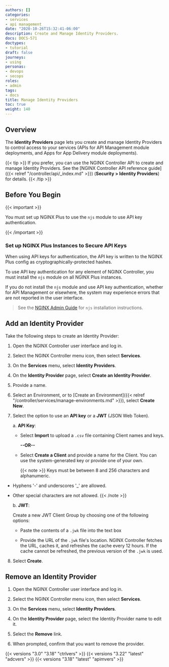 ```yaml
---
authors: []
categories:
- services
- api management
date: "2020-10-26T15:32:41-06:00"
description: Create and Manage Identity Providers.
docs: DOCS-571
doctypes:
- tutorial
draft: false
journeys:
- using
personas:
- devops
- secops
roles:
- admin
tags:
- docs
title: Manage Identity Providers
toc: true
weight: 140
---
```


## Overview

The **Identity Providers** page lets you create and manage Identity Providers to control access to your services (APIs for API Management module deployments, and Apps for App Delivery module deployments).

{{< tip >}}
If you prefer, you can use the NGINX Controller API to create and manage Identity Providers. See the [NGINX Controller API reference guide]({{< relref "/controller/api/_index.md" >}}) (**Security > Identity Providers**) for details.
{{< /tip >}}

## Before You Begin

{{< important >}}

You must set up NGINX Plus to use the `njs` module to use API key authentication.

{{< /important >}}

### Set up NGINX Plus Instances to Secure API Keys

When using API keys for authentication, the API key is written to the NGINX Plus config as cryptographically-protected hashes. 

To use API key authentication for any element of NGINX Controller, you must install the `njs` module on all NGINX Plus instances.

If you do not install the `njs` module and use API key authentication, whether for API Management or elsewhere, the system may experience errors that are not reported in the user interface.

> See the [NGINX Admin Guide](https://docs.nginx.com/nginx/admin-guide/dynamic-modules/nginscript/) for `njs` installation instructions.

## Add an Identity Provider

Take the following steps to create an Identity Provider:

1. Open the NGINX Controller user interface and log in.

2. Select the NGINX Controller menu icon, then select **Services**.

3. On the **Services** menu, select **Identity Providers**.

4. On the **Identity Provider** page, select **Create an Identity Provider**.

5. Provide a name.

6. Select an Environment, or to [Create an Environment]({{< relref "/controller/services/manage-environments.md" >}}), select **Create New**.

7. Select the option to use an **API key** or a **JWT** (JSON Web Token).

    a. **API Key**:

      - Select **Import** to upload a `.csv` file containing Client names and keys. 

        **--OR--**

      - Select **Create a Client** and provide a name for the Client. You can use the system-generated key or provide one of your own.
        
        {{< note >}} 
Keys must be between 8 and 256 characters and alphanumeric.
 - Hyphens '-' and underscores '_' are allowed.
 - Other special characters are not allowed.
        {{< /note >}}

    b. **JWT**:

      Create a new JWT Client Group by choosing one of the following options:

      - Paste the contents of a `.jwk` file into the text box

      - Provide the URL of the `.jwk` file's location. NGINX Controller fetches the URL, caches it, and refreshes the cache every 12 hours. If the cache cannot be refreshed, the previous version of the `.jwk` is used.
  
8. Select **Create**.

## Remove an Identity Provider

1. Open the NGINX Controller user interface and log in.

2. Select the NGINX Controller menu icon, then select **Services**.

3. On the **Services** menu, select **Identity Providers**.

4. On the **Identity Provider** page, select the Identity Provider name to edit it.

5. Select the **Remove** link.

6. When prompted, confirm that you want to remove the provider.


{{< versions "3.0" "3.18" "ctrlvers" >}}
{{< versions "3.22" "latest" "adcvers" >}}
{{< versions "3.18" "latest" "apimvers" >}}
